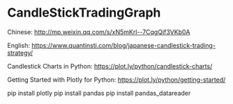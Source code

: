 # CandleStickTradingGraph

Chinese:
http://mp.weixin.qq.com/s/xN5mKrl--7CqgQjf3VKb0A

English:
https://www.quantinsti.com/blog/japanese-candlestick-trading-strategy/

Candlestick Charts in Python:
https://plot.ly/python/candlestick-charts/

Getting Started with Plotly for Python:
https://plot.ly/python/getting-started/

pip install plotly
pip install pandas
pip install pandas_datareader
